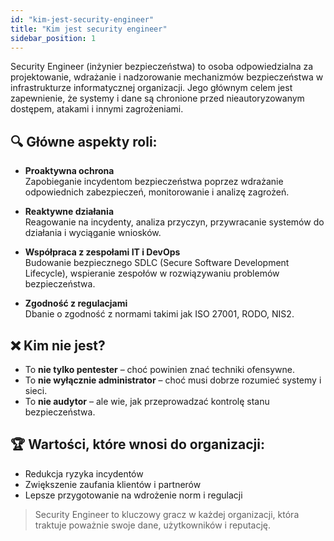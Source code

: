 ```yaml
---
id: "kim-jest-security-engineer"
title: "Kim jest security engineer"
sidebar_position: 1
---
```


Security Engineer (inżynier bezpieczeństwa) to osoba odpowiedzialna za projektowanie, wdrażanie i nadzorowanie mechanizmów bezpieczeństwa w infrastrukturze informatycznej organizacji. Jego głównym celem jest zapewnienie, że systemy i dane są chronione przed nieautoryzowanym dostępem, atakami i innymi zagrożeniami.

## 🔍 Główne aspekty roli:

- **Proaktywna ochrona**  
  Zapobieganie incydentom bezpieczeństwa poprzez wdrażanie odpowiednich zabezpieczeń, monitorowanie i analizę zagrożeń.

- **Reaktywne działania**  
  Reagowanie na incydenty, analiza przyczyn, przywracanie systemów do działania i wyciąganie wniosków.

- **Współpraca z zespołami IT i DevOps**  
  Budowanie bezpiecznego SDLC (Secure Software Development Lifecycle), wspieranie zespołów w rozwiązywaniu problemów bezpieczeństwa.

- **Zgodność z regulacjami**  
  Dbanie o zgodność z normami takimi jak ISO 27001, RODO, NIS2.

## ❌ Kim nie jest?

- To **nie tylko pentester** – choć powinien znać techniki ofensywne.
- To **nie wyłącznie administrator** – choć musi dobrze rozumieć systemy i sieci.
- To **nie audytor** – ale wie, jak przeprowadzać kontrolę stanu bezpieczeństwa.

## 🏆 Wartości, które wnosi do organizacji:

- Redukcja ryzyka incydentów
- Zwiększenie zaufania klientów i partnerów
- Lepsze przygotowanie na wdrożenie norm i regulacji

> Security Engineer to kluczowy gracz w każdej organizacji, która traktuje poważnie swoje dane, użytkowników i reputację.
